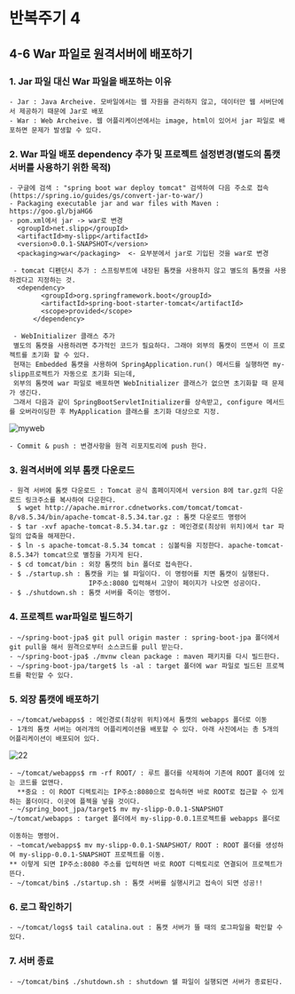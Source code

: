 # 반복주기 4

## 4-6 War 파일로 원격서버에 배포하기

### 1. Jar 파일 대신 War 파일을 배포하는 이유
    - Jar : Java Archeive. 모바일에서는 웹 자원을 관리하지 않고, 데이터만 웹 서버단에서 제공하기 때문에 Jar로 배포
    - War : Web Archeive. 웹 어플리케이션에서는 image, html이 있어서 jar 파일로 배포하면 문제가 발생할 수 있다.
    
### 2. War 파일 배포 dependency 추가 및 프로젝트 설정변경(별도의 톰캣 서버를 사용하기 위한 목적)
    - 구글에 검색 : "spring boot war deploy tomcat" 검색하여 다음 주소로 접속(https://spring.io/guides/gs/convert-jar-to-war/)
    - Packaging executable jar and war files with Maven : https://goo.gl/bjaHG6
    - pom.xml에서 jar -> war로 변경
      <groupId>net.slipp</groupId>
      <artifactId>my-slipp</artifactId>
      <version>0.0.1-SNAPSHOT</version>
      <packaging>war</packaging>  <- 요부분에서 jar로 기입된 것을 war로 변경
      
     - tomcat 디펜던시 추가 : 스프링부트에 내장된 톰캣을 사용하지 않고 별도의 톰캣을 사용하겠다고 지정하는 것.
      <dependency>
			<groupId>org.springframework.boot</groupId>
			<artifactId>spring-boot-starter-tomcat</artifactId>
			<scope>provided</scope>
		  </dependency>
      
     - WebInitializer 클래스 추가
     별도의 톰캣을 사용하려면 추가적인 코드가 필요하다. 그래야 외부의 톰캣이 뜨면서 이 프로젝트를 초기화 할 수 있다.
     현재는 Embedded 톰캣을 사용하여 SpringApplication.run() 메서드를 실행하면 my-slipp프로젝트가 자동으로 초기화 되는데, 
     외부의 톰캣에 war 파일로 배포하면 WebInitializer 클래스가 없으면 초기화할 때 문제가 생긴다.
     그래서 다음과 같이 SpringBootServletInitializer를 상속받고, configure 메서드를 오버라이딩한 후 MyApplication 클래스를 초기화 대상으로 지정.
  ![myweb](https://user-images.githubusercontent.com/26863285/46255744-2789ed80-c4dc-11e8-8144-37e47b399d94.png)
  
    - Commit & push : 변경사항을 원격 리포지토리에 push 한다.

### 3. 원격서버에 외부 톰캣 다운로드
    - 원격 서버에 톰캣 다운로드 : Tomcat 공식 홈페이지에서 version 8에 tar.gz의 다운로드 링크주소를 복사하여 다운한다.
      $ wget http://apache.mirror.cdnetworks.com/tomcat/tomcat-8/v8.5.34/bin/apache-tomcat-8.5.34.tar.gz : 톰캣 다운로드 명령어
    - $ tar -xvf apache-tomcat-8.5.34.tar.gz : 메인경로(최상위 위치)에서 tar 파일의 압축을 해제한다.
    - $ ln -s apache-tomcat-8.5.34 tomcat : 심볼릭을 지정한다. apache-tomcat-8.5.34가 tomcat으로 별칭을 가지게 된다.
    - $ cd tomcat/bin : 외장 톰캣의 bin 폴더로 접속한다.
    - $ ./startup.sh : 톰캣을 키는 쉘 파일이다. 이 명령어를 치면 톰캣이 실행된다.
                        IP주소:8080 입력해서 고양이 페이지가 나오면 성공이다.
    - $ ./shutdown.sh : 톰캣 서버를 죽이는 명령어.

### 4. 프로젝트 war파일로 빌드하기
    - ~/spring-boot-jpa$ git pull origin master : spring-boot-jpa 폴더에서 git pull을 해서 원격으로부터 소스코드를 pull 받는다.
    - ~/spring-boot-jpa$ ./mvnw clean package : maven 패키지를 다시 빌드한다.
    - ~/spring-boot-jpa/target$ ls -al : target 폴더에 war 파일로 빌드된 프로젝트를 확인할 수 있다.
    
### 5. 외장 톰캣에 배포하기
    - ~/tomcat/webapps$ : 메인경로(최상위 위치)에서 톰캣의 webapps 폴더로 이동
    - 1개의 톰캣 서버는 여러개의 어플리케이션을 배포할 수 있다. 아래 사진에서는 총 5개의 어플리케이션이 배포되어 있다.
![22](https://user-images.githubusercontent.com/26863285/46255957-0080eb00-c4df-11e8-9f1f-bb631405c2b9.png)
    
    - ~/tomcat/webapps$ rm -rf ROOT/ : 루트 폴더를 삭제하여 기존에 ROOT 폴더에 있는 코드를 없앤다.
      **중요 : 이 ROOT 디렉토리는 IP주소:8080으로 접속하면 바로 ROOT로 접근할 수 있게하는 폴더이다. 이곳에 플젝을 넣을 것이다.
    - ~/spring_boot_jpa/target$ mv my-slipp-0.0.1-SNAPSHOT ~/tomcat/webapps : target 폴더에서 my-slipp-0.0.1프로젝트를 webapps 폴더로 
                                                                               이동하는 명령어.
    - ~tomcat/webapps$ mv my-slipp-0.0.1-SNAPSHOT/ ROOT : ROOT 폴더를 생성하여 my-slipp-0.0.1-SNAPSHOT 프로젝트를 이동.
    ** 이렇게 되면 IP주소:8080 주소를 입력하면 바로 ROOT 디렉토리로 연결되어 프로젝트가 뜬다.
    - ~/tomcat/bin$ ./startup.sh : 톰캣 서버를 실행시키고 접속이 되면 성공!!
    

### 6. 로그 확인하기
    - ~/tomcat/logs$ tail catalina.out : 톰캣 서버가 뜰 때의 로그파일을 확인할 수 있다.

### 7. 서버 종료
    - ~/tomcat/bin$ ./shutdown.sh : shutdown 쉘 파일이 실행되면 서버가 종료된다.
    
    
    
    
    
